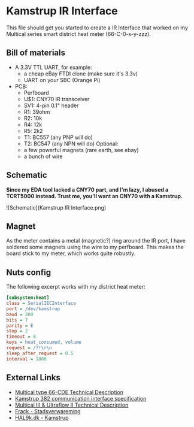 # Kamstrup IR Interface

This file should get you started to create a IR Interface that worked on my
Multical series smart district heat meter (66-C-0-x-y-zzz).

## Bill of materials
* A 3.3V TTL UART, for example:
  * a cheap eBay FTDI clone (make sure it's 3.3v)
  * UART on your SBC (Orange Pi)
* PCB:
  * Perfboard
  * U$1: CNY70 IR transceiver
  * SV1: 4-pin 0.1" header
  * R1: 39ohm
  * R2: 10k
  * R4: 12k
  * R5: 2k2
  * T1: BC557 (any PNP will do)
  * T2: BC547 (any NPN will do)
Optional:
  * a few powerful magnets (rare earth, see ebay)
  * a bunch of wire

## Schematic
**Since my EDA tool lacked a CNY70 part, and I'm lazy, I abused a TCRT5000 instead. Trust me, you'll want an CNY70 with a Kamstrup.**

![Schematic](Kamstrup IR Interface.png)

## Magnet

As the meter contains a metal (magnetic?) ring around the IR port, I have
soldered some magnets using the wire to my perfboard. This makes the board stick
to my meter, which works quite robustly.

## Nuts config

The following excerpt works with my district heat meter:
```INI
[subsystem:heat]
class = SerialIECInterface
port = /dev/kamstrup
baud = 300
bits = 7
parity = E
stop = 2
timeout = 8
keys = heat_consumed, volume
request = /?!\r\n
sleep_after_request = 0.5
interval = 1800
```

## External Links
* [Multical type 66-CDE Technical Description](http://www.multical.hu/MC%2066C%20Technical%20Description%205511-634%20GB%20Rev%20C1.pdf)
* [Kamstrup 382 communication interface specification](https://www.kamstrup.com/en-en/~/media/files/protocols/iec61107_comprotocol.pdf)
* [Multical III & Ultraflow II Technical Description](http://www.multical.hu/MCIII%20and%20UF%20II%20Technical%20Description%2005%201997%20RevD1.pdf)
* [Frack - Stadsverwareming](https://frack.nl/wiki/Stadsverwarming)
* [HAL9k.dk - Kamstrup](http://wiki.hal9k.dk/projects/kamstrup)
